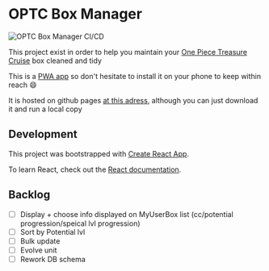 # OPTC Box Manager

![OPTC Box Manager CI/CD](https://github.com/Nagarian/optc-box-manager/workflows/CI/CD/badge.svg?branch=master)

This project exist in order to help you maintain your [One Piece Treasure Cruise](https://optc-ww.channel.or.jp/en/) box cleaned and tidy

This is a [PWA app](https://web.dev/progressive-web-apps/) so don't hesitate to install it on your phone to keep within reach 😄

It is hosted on github pages [at this adress](https://nagarian.github.com/optc-box-manager/), although you can just download it and run a local copy

## Development

This project was bootstrapped with [Create React App](https://github.com/facebook/create-react-app).

To learn React, check out the [React documentation](https://reactjs.org/).

## Backlog

- [ ] Display + choose info displayed on MyUserBox list (cc/potential progression/speical lvl progression)
- [ ] Sort by Potential lvl
- [ ] Bulk update
- [ ] Evolve unit
- [ ] Rework DB schema
